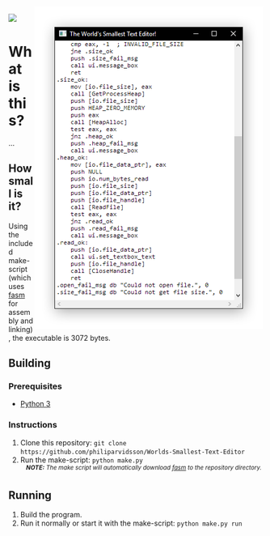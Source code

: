 <img align="right" src="img/screenshot.png" alt="" />

![](https://img.shields.io/github/license/philiparvidsson/Worlds-Smallest-Text-Editor.svg)

# What is this?

...

## How small is it?

Using the included make-script (which uses [fasm](https://flatassembler.net/) for assembly and linking), the executable is 3072 bytes.

## Building

### Prerequisites
* [Python 3](https://www.python.org/downloads/)

### Instructions
1. Clone this repository: `git clone https://github.com/philiparvidsson/Worlds-Smallest-Text-Editor`
2. Run the make-script: `python make.py`  
   <sup><i><b>&nbsp;&nbsp;&nbsp;&nbsp;NOTE:</b> The make script will automatically download [fasm](https://flatassembler.net/) to the repository directory.</i></sup>

## Running
1. Build the program.
2. Run it normally or start it with the make-script: `python make.py run`
